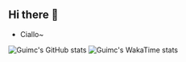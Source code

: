 ## Hi there 👋

* Ciallo~

![Guimc's GitHub stats](https://my-github-readme-stats-jlpx0o0nh-guimc233s-projects.vercel.app/api?username=guimc233&theme=tokyonight&show=reviews,discussions_started,discussions_answered,prs_merged,prs_merged_percentage)
![Guimc's WakaTime stats](https://my-github-readme-stats-jlpx0o0nh-guimc233s-projects.vercel.app/api/wakatime?username=guimc233&layout=compact)

